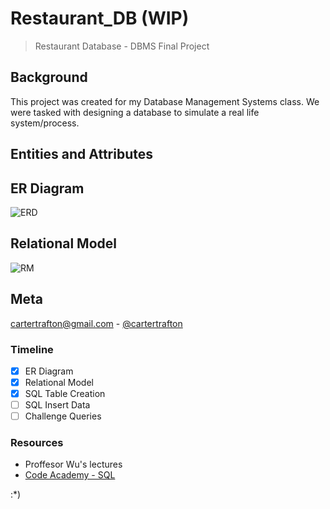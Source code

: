 # Restaurant_DB (WIP)
>Restaurant Database - DBMS Final Project


## Background
This project was created for my Database Management Systems class. We were tasked with designing a database to simulate a real life system/process.

## Entities and Attributes


## ER Diagram
![ERD](https://raw.githubusercontent.com/cartertrafton/restaurant_db/master/ERD.png)

## Relational Model
![RM](https://raw.githubusercontent.com/cartertrafton/restaurant_db/master/RM.png)


## Meta
cartertrafton@gmail.com - [@cartertrafton](https://github.com/cartertrafton/)

### Timeline
- [x] ER Diagram
- [x] Relational Model
- [x] SQL Table Creation 
- [ ] SQL Insert Data
- [ ] Challenge Queries

### Resources
- Proffesor Wu's lectures
- [Code Academy - SQL](https://www.codecademy.com/learn/learn-sql)

:*)
